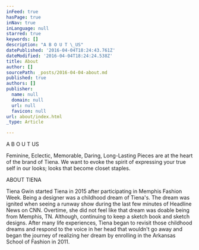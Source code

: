 ```yaml
---
inFeed: true
hasPage: true
inNav: true
inLanguage: null
starred: true
keywords: []
description: "A B O U T \_US"
datePublished: '2016-04-04T18:24:43.761Z'
dateModified: '2016-04-04T18:24:24.538Z'
title: About
author: []
sourcePath: _posts/2016-04-04-about.md
published: true
authors: []
publisher:
  name: null
  domain: null
  url: null
  favicon: null
url: about/index.html
_type: Article

---
```

A B O U T  US

Feminine, Eclectic, Memorable, Daring, Long-Lasting Pieces are at the heart of the brand of Tiena.  We want to evoke the spirit of expressing your true self in our looks; looks that become closet staples.  

ABOUT TIENA

Tiena Gwin started Tiena in 2015 after participating in Memphis Fashion Week.  Being a designer was a childhood dream of Tiena's.  The dream was ignited when seeing a runway show during the last few minutes of Headline News on CNN.  Overtime, she did not feel like that dream was doable being from Memphis, TN.  Although, continuing to keep a sketch book and sketch designs.  After many life experiences, Tiena began to revisit those childhood dreams and respond to the voice in her head that wouldn't go away and began the journey of realizing her dream by enrolling in the Arkansas School of Fashion in 2011\.